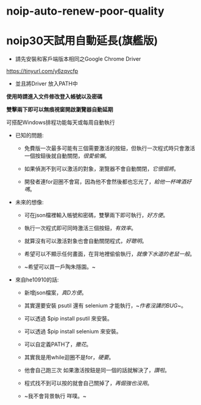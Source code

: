 # noip-auto-renew-poor-quality
# noip30天試用自動延長(旗艦版)

* 請先安裝和客戶端版本相同之Google Chrome Driver

https://tinyurl.com/y6zqvcfp

* 並且將Driver 放入PATH中




**使用時請進入文件修改登入帳號以及密碼**

**雙擊兩下即可以無痕視窗開啟瀏覽器自動延期**



可搭配Windows排程功能每天或每周自動執行



* 已知的問題:

  * 免費版一次最多可能有三個需要激活的按鈕，但執行一次程式時只會激活一個按鈕後就自動關閉，_很愛偷懶_。

  * 如果偵測不到可以激活的對象，瀏覽器不會自動關閉，_它很倔將_。

  * 開發者連for迴圈不會寫，因為他不會然後都也忘光了，_給他一杯啤酒好嗎_。



* 未來的想像:

  * 可在json檔裡輸入帳號和密碼，雙擊兩下即可執行，_好方便_。

  * 執行一次程式即可同時激活三個按鈕，_有效率_。

  * 就算沒有可以激活對象也會自動關閉程式，_好聰明_。

  * 希望可以不顯示任何畫面，在背地裡偷偷執行，_就像下水道的老鼠一般_。

  * ~希望可以買一戶陶朱隱園。~


* 來自he10910的話:

  * 新增json檔案，_真D方便_。

  * 其實還要安裝 psutil 還有 selenium 才能執行，~_作者沒講的BUG_~。
  
  * 可以透過 $pip install psutil 來安裝。

  * 可以透過 $pip install selenium 來安裝。

  * 可以自定義PATH了，_撒花_。

  * 其實我是用while迴圈不是for，_硬要_。

  * 他會自己跑三次 如果激活按鈕是同一個的話就解決了，_讚啦_。

  * 程式找不到可以按的就會自己關掉了，_再倔強也沒用_。

  * ~我不會背景執行 咩噗。~